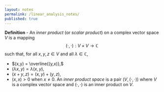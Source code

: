 ```yaml
---
layout: notes
permalink: /linear_analysis_notes/
published: true
---
```


**Definition** - An *inner product* (or *scalar product*) on a complex vector space $V$ is a mapping $$
(\cdot, \cdot): V \times V \to \mathbb{C}
$$ such that, for all $x, y, z \in V$ and all $\lambda \in \mathbb{C},$
* $(x,y) = \overline{(y,x)},$
* $(\lambda x,y) = \lambda(x,y),$
* $(x+y, z) = (x, y) + (y,z),$
* $(x,x) > 0$ when $x \neq 0.$
  An *inner product space* is a pair $(V, (\cdot, \cdot))$ where $V$ is a complex vector space and $(\cdot, \cdot)$ is an inner product on $V.$ 